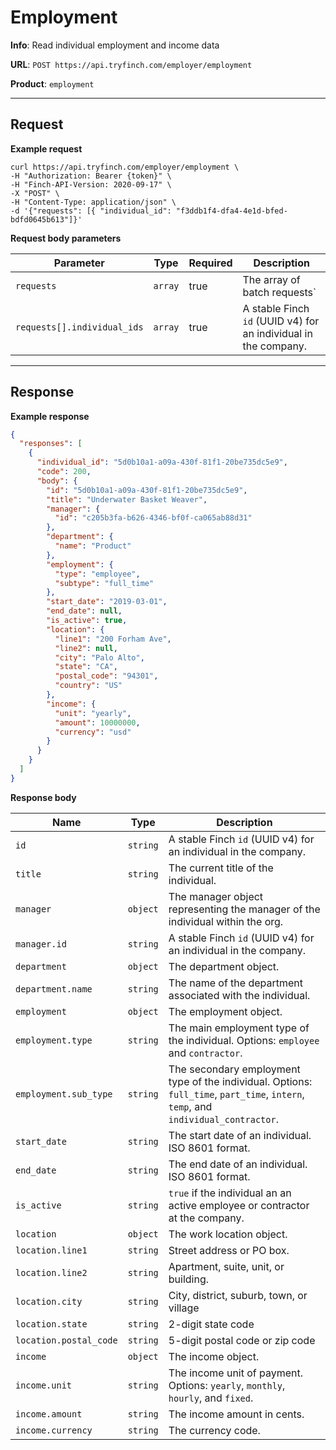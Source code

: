 # Employment

**Info**: Read individual employment and income data

**URL**: `POST https://api.tryfinch.com/employer/employment`

**Product**: `employment`

***

## Request

**Example request**

```shell
curl https://api.tryfinch.com/employer/employment \
-H "Authorization: Bearer {token}" \
-H "Finch-API-Version: 2020-09-17" \
-X "POST" \
-H "Content-Type: application/json" \
-d '{"requests": [{ "individual_id": "f3ddb1f4-dfa4-4e1d-bfed-bdfd0645b613"]}'
```

**Request body parameters**

Parameter | Type | Required | Description
----------|------|----------|-------------
`requests` | `array` | true | The array of batch requests`
`requests[].individual_ids` | `array` | true | A stable Finch `id` (UUID v4) for an individual in the company.

***

## Response

**Example response**

```json
{
  "responses": [
    {
      "individual_id": "5d0b10a1-a09a-430f-81f1-20be735dc5e9",
      "code": 200,
      "body": {
        "id": "5d0b10a1-a09a-430f-81f1-20be735dc5e9",
        "title": "Underwater Basket Weaver",
        "manager": {
          "id": "c205b3fa-b626-4346-bf0f-ca065ab88d31"
        },
        "department": {
          "name": "Product"
        },
        "employment": {
          "type": "employee",
          "subtype": "full_time"
        },
        "start_date": "2019-03-01",
        "end_date": null,
        "is_active": true,
        "location": {
          "line1": "200 Forham Ave",
          "line2": null,
          "city": "Palo Alto",
          "state": "CA",
          "postal_code": "94301",
          "country": "US"
        },
        "income": {
          "unit": "yearly",
          "amount": 10000000,
          "currency": "usd"
        }
      }
    }
  ]
}
```

**Response body**

Name | Type | Description
-----|------|--------------
`id` | `string` | A stable Finch `id` (UUID v4) for an individual in the company.
`title` | `string` | The current title of the individual.
`manager` | `object` | The manager object representing the manager of the individual within the org.
`manager.id` | `string` |  A stable Finch `id` (UUID v4) for an individual in the company.
`department` | `object` | The department object.
`department.name` | `string` | The name of the department associated with the individual.
`employment` | `object` | The employment object.
`employment.type` | `string` | The main employment type of the individual. Options: `employee` and `contractor`.
`employment.sub_type` | `string` | The secondary employment type of the individual. Options: `full_time`, `part_time`, `intern`, `temp`, and `individual_contractor`.
`start_date` | `string` | The start date of an individual. ISO 8601 format.
`end_date` | `string` | The end date of an individual. ISO 8601 format.
`is_active` | `string` | `true` if the individual an an active employee or contractor at the company.
`location` | `object` | The work location object.
`location.line1` | `string` | Street address or PO box.
`location.line2` | `string` | Apartment, suite, unit, or building.
`location.city` | `string` | City, district, suburb, town, or village
`location.state` | `string` | 2-digit state code
`location.postal_code` | `string` | 5-digit postal code or zip code
`income` | `object` | The income object.
`income.unit` | `string` | The income unit of payment. Options: `yearly`, `monthly`, `hourly`, and `fixed`.
`income.amount` | `string` | The income amount in cents.
`income.currency` | `string` | The currency code.

